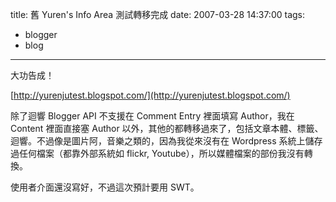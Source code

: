 title: 舊 Yuren's Info Area 測試轉移完成
date: 2007-03-28 14:37:00
tags: 
- blogger
- blog
---

大功告成！

[http://yurenjutest.blogspot.com/](http://yurenjutest.blogspot.com/)

除了迴響 Blogger API 不支援在 Comment Entry 裡面填寫 Author，我在 Content 裡面直接塞 Author 以外，其他的都轉移過來了，包括文章本體、標籤、迴響。不過像是圖片阿，音樂之類的，因為我從來沒有在 Wordpress 系統上儲存過任何檔案（都靠外部系統如 flickr, Youtube），所以媒體檔案的部份我沒有轉換。

使用者介面還沒寫好，不過這次預計要用 SWT。